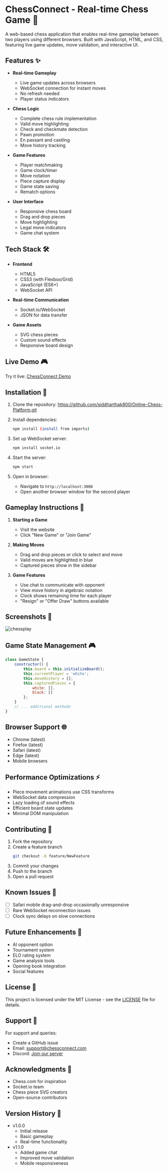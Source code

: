 # ChessConnect - Real-time Chess Game 👑

A web-based chess application that enables real-time gameplay between two players using different browsers. Built with JavaScript, HTML, and CSS, featuring live game updates, move validation, and interactive UI.


## Features ✨

- **Real-time Gameplay**
  - Live game updates across browsers
  - WebSocket connection for instant moves
  - No refresh needed
  - Player status indicators

- **Chess Logic**
  - Complete chess rule implementation
  - Valid move highlighting
  - Check and checkmate detection
  - Pawn promotion
  - En passant and castling
  - Move history tracking

- **Game Features**
  - Player matchmaking
  - Game clock/timer
  - Move notation
  - Piece capture display
  - Game state saving
  - Rematch options

- **User Interface**
  - Responsive chess board
  - Drag and drop pieces
  - Move highlighting
  - Legal move indicators
  - Game chat system

## Tech Stack 🛠️

- **Frontend**
  - HTML5
  - CSS3 (with Flexbox/Grid)
  - JavaScript (ES6+)
  - WebSocket API

- **Real-time Communication**
  - Socket.io/WebSocket
  - JSON for data transfer

- **Game Assets**
  - SVG chess pieces
  - Custom sound effects
  - Responsive board design

## Live Demo 🎮
Try it live: [ChessConnect Demo](https://your-demo-link.com)

## Installation 🚀

1. Clone the repository:
https://github.com/siddharthak800/Online-Chess-Platform.git

2. Install dependencies:
   ```bash
   npm install (install from imports)
   ```

3. Set up WebSocket server:
   ```bash
   npm install socket.io
   ```

4. Start the server:
   ```bash
   npm start
   ```

5. Open in browser:
   - Navigate to `http://localhost:3000`
   - Open another browser window for the second player


## Gameplay Instructions 🎯

1. **Starting a Game**
   - Visit the website
   - Click "New Game" or "Join Game"

2. **Making Moves**
   - Drag and drop pieces or click to select and move
   - Valid moves are highlighted in blue
   - Captured pieces show in the sidebar

3. **Game Features**
   - Use chat to communicate with opponent
   - View move history in algebraic notation
   - Clock shows remaining time for each player
   - "Resign" or "Offer Draw" buttons available

## Screenshots 📸

![chessplay](https://github.com/user-attachments/assets/10f69402-b8cf-4753-939c-a74d9e2e4d44)

## Game State Management 🎮

```javascript
class GameState {
    constructor() {
        this.board = this.initializeBoard();
        this.currentPlayer = 'white';
        this.moveHistory = [];
        this.capturedPieces = {
            white: [],
            black: []
        };
    }
    // ... additional methods
}
```

## Browser Support 🌐

- Chrome (latest)
- Firefox (latest)
- Safari (latest)
- Edge (latest)
- Mobile browsers

## Performance Optimizations ⚡

- Piece movement animations use CSS transforms
- WebSocket data compression
- Lazy loading of sound effects
- Efficient board state updates
- Minimal DOM manipulation

## Contributing 🤝

1. Fork the repository
2. Create a feature branch
   ```bash
   git checkout -b feature/NewFeature
   ```
3. Commit your changes
4. Push to the branch
5. Open a pull request

## Known Issues 🐛

- [ ] Safari mobile drag-and-drop occasionally unresponsive
- [ ] Rare WebSocket reconnection issues
- [ ] Clock sync delays on slow connections

## Future Enhancements 🚀

- AI opponent option
- Tournament system
- ELO rating system
- Game analysis tools
- Opening book integration
- Social features

## License 📄

This project is licensed under the MIT License - see the [LICENSE](LICENSE) file for details.

## Support 💬

For support and queries:
- Create a GitHub issue
- Email: support@chessconnect.com
- Discord: [Join our server](discord-link)

## Acknowledgments 🙏

- Chess.com for inspiration
- Socket.io team
- Chess piece SVG creators
- Open-source contributors

## Version History 📝

- v1.0.0
  - Initial release
  - Basic gameplay
  - Real-time functionality
- v1.1.0
  - Added game chat
  - Improved move validation
  - Mobile responsiveness
